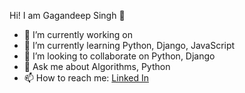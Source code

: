 Hi! I am Gagandeep Singh 👋
- 🔭 I’m currently working on
- 🌱 I’m currently learning Python, Django, JavaScript
- 👯 I’m looking to collaborate on Python, Django
- 💬 Ask me about Algorithms, Python
- 📫 How to reach me: [Linked In](https://www.linkedin.com/in/imgagandeep)
